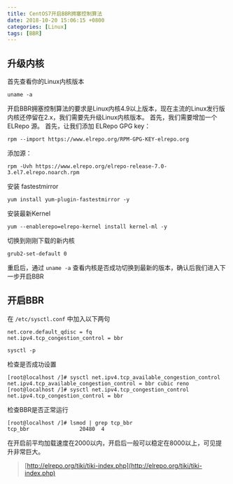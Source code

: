 ```yaml
---
title: CentOS7开启BBR拥塞控制算法
date: 2018-10-20 15:06:15 +0800
categories: [Linux]
tags: [BBR]
---
```

## 升级内核
首先查看你的Linux内核版本
```shell
uname -a
```
开启BBR拥塞控制算法的要求是Linux内核4.9以上版本，现在主流的Linux发行版内核还停留在2.x，我们需要先升级Linux内核版本。
首先，我们需要增加一个 ELRepo 源。
首先，让我们添加 ELRepo GPG key：

```shell
rpm --import https://www.elrepo.org/RPM-GPG-KEY-elrepo.org
```
添加源：
```shell
rpm -Uvh https://www.elrepo.org/elrepo-release-7.0-3.el7.elrepo.noarch.rpm
```
安装 fastestmirror
```shell
yum install yum-plugin-fastestmirror -y
```
安装最新Kernel
```shell
yum --enablerepo=elrepo-kernel install kernel-ml -y
```
切换到刚刚下载的新内核
```shell
grub2-set-default 0
```
重启后，通过 `uname -a` 查看内核是否成功切换到最新的版本，确认后我们进入下一步开启BBR

## 开启BBR
在 `/etc/sysctl.conf` 中加入以下两句
```shell
net.core.default_qdisc = fq
net.ipv4.tcp_congestion_control = bbr
```
```shell
sysctl -p
```
检查是否成功设置
```shell
[root@localhost /]# sysctl net.ipv4.tcp_available_congestion_control
net.ipv4.tcp_available_congestion_control = bbr cubic reno
[root@localhost /]# sysctl net.ipv4.tcp_congestion_control
net.ipv4.tcp_congestion_control = bbr
```
检查BBR是否正常运行
```shell
[root@localhost /]# lsmod | grep tcp_bbr
tcp_bbr                20480  4
```
在开启前平均加载速度在2000以内，开启后一般可以稳定在8000以上，可见提升非常巨大。

> [http://elrepo.org/tiki/tiki-index.php](http://elrepo.org/tiki/tiki-index.php)
